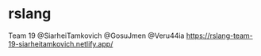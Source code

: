 # rslang
Team 19
@SiarheiTamkovich
@GosuJmen
@Veru44ia
https://rslang-team-19-siarheitamkovich.netlify.app/
